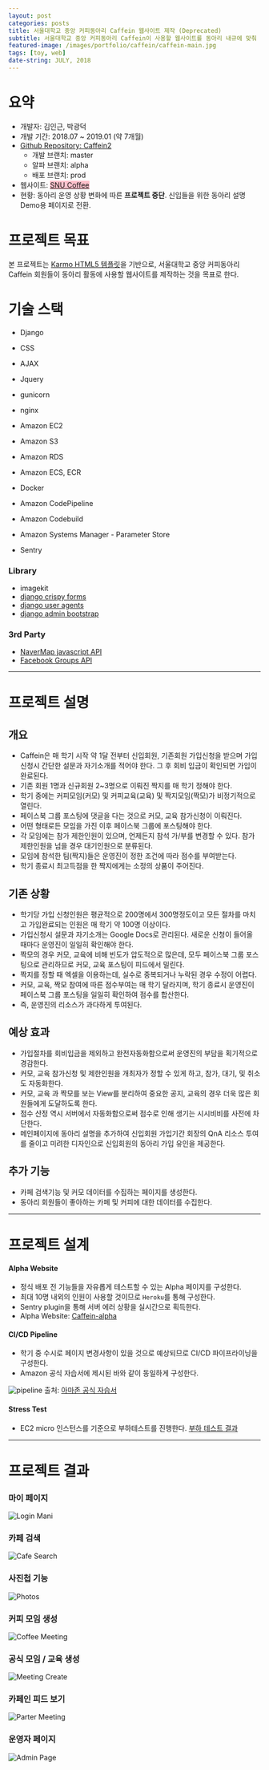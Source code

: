```yaml
---
layout: post
categories: posts
title: 서울대학교 중앙 커피동아리 Caffein 웹사이트 제작 (Deprecated)
subtitle: 서울대학교 중앙 커피동아리 Caffein이 사용할 웹사이트를 동아리 내규에 맞춰 제작한다
featured-image: /images/portfolio/caffein/caffein-main.jpg
tags: [toy, web]
date-string: JULY, 2018
---
```



# 요약
- 개발자: 김인근, 박광덕
- 개발 기간: 2018.07 ~ 2019.01 (약 7개월)
- [Github Repository: Caffein2](https://github.com/nearKim/Caffein2)
    - 개발 브랜치: master
    - 알파 브랜치: alpha
    - 배포 브랜치: prod
- 웹사이트: <a style="background-color: pink;" href="https://www.snucoffee.com">SNU Coffee</a>
- 현황: 동아리 운영 상황 변화에 따른 **프로젝트 중단**. 신입들을 위한 동아리 설명 Demo용 페이지로 전환.

# 프로젝트 목표
본 프로젝트는 [Karmo HTML5 템플릿](https://technext.github.io/karmo/index.html)을 기반으로, 서울대학교 중앙 커피동아리 Caffein 회원들이 동아리 활동에 사용할 웹사이트를 제작하는 것을 목표로 한다.


# 기술 스택
- Django

- CSS
- AJAX
- Jquery

- gunicorn
- nginx

- Amazon EC2
- Amazon S3
- Amazon RDS
- Amazon ECS, ECR
- Docker
- Amazon CodePipeline
- Amazon Codebuild
- Amazon Systems Manager - Parameter Store

- Sentry

### Library
- imagekit
- [django crispy forms](https://github.com/django-crispy-forms/django-crispy-forms)
- [django user agents](https://github.com/selwin/django-user_agents)
- [django admin bootstrap](https://github.com/douglasmiranda/django-admin-bootstrap)

### 3rd Party
- [NaverMap javascript API](https://developers.naver.com/docs/map/javascriptv3/)
- [Facebook Groups API](https://developers.facebook.com/docs/groups-api/)

<hr>

# 프로젝트 설명

## 개요
- Caffein은 매 학기 시작 약 1달 전부터 신입회원, 기존회원 가입신청을 받으며 가입신청시 간단한 설문과 자기소개를 적어야 한다. 그 후 회비 입금이 확인되면 가입이 완료된다.
- 기존 회원 1명과 신규회원 2~3명으로 이뤄진 짝지를 매 학기 정해야 한다.
- 학기 중에는 커피모임(커모) 및 커피교육(교육) 및 짝지모임(짝모)가 비정기적으로 열린다.
- 페이스북 그룹 포스팅에 댓글을 다는 것으로 커모, 교육 참가신청이 이뤄진다.
- 어떤 형태로든 모임을 가진 이후 페이스북 그룹에 포스팅해야 한다.
- 각 모임에는 참가 제한인원이 있으며, 언제든지 참석 가/부를 변경할 수 있다. 참가 제한인원을 넘을 경우 대기인원으로 분류된다.
- 모임에 참석한 팀(짝지)들은 운영진이 정한 조건에 따라 점수를 부여받는다.
- 학기 종료시 최고득점을 한 짝지에게는 소정의 상품이 주어진다.

## 기존 상황
- 학기당 가입 신청인원은 평균적으로 200명에서 300명정도이고 모든 절차를 마치고 가입완료되는 인원은 매 학기 약 100명 이상이다.
- 가입신청시 설문과 자기소개는 Google Docs로 관리된다. 새로운 신청이 들어올 때마다 운영진이 일일히 확인해야 한다.
- 짝모의 경우 커모, 교육에 비해 빈도가 압도적으로 많은데, 모두 페이스북 그룹 포스팅으로 관리하므로 커모, 교육 포스팅이 피드에서 밀린다.
- 짝지를 정할 때 엑셀을 이용하는데, 실수로 중복되거나 누락된 경우 수정이 어렵다.
- 커모, 교육, 짝모 참여에 따른 점수부여는 매 학기 달라지며, 학기 종료시 운영진이 페이스북 그룹 포스팅을 일일히 확인하여 점수를 합산한다.
- 즉, 운영진의 리소스가 과다하게 투여된다.

## 예상 효과
- 가입절차를 회비입금을 제외하고 완전자동화함으로써 운영진의 부담을 획기적으로 경감한다.
- 커모, 교육 참가신청 및 제한인원을 개최자가 정할 수 있게 하고, 참가, 대기, 및 취소도 자동화한다.
- 커모, 교육 과 짝모를 보는 View를 분리하여 중요한 공지, 교육의 경우 더욱 많은 회원들에게 도달하도록 한다.
- 점수 산정 역시 서버에서 자동화함으로써 점수로 인해 생기는 시시비비를 사전에 차단한다.
- 메인페이지에 동아리 설명을 추가하여 신입회원 가입기간 회장의 QnA 리소스 투여를 줄이고 미려한 디자인으로 신입회원의 동아리 가입 유인을 제공한다.

## 추가 기능
- 카페 검색기능 및 커모 데이터를 수집하는 페이지를 생성한다.
- 동아리 회원들이 좋아하는 카페 및 커피에 대한 데이터를 수집한다.

<hr>

# 프로젝트 설계

#### Alpha Website
- 정식 배포 전 기능들을 자유롭게 테스트할 수 있는 Alpha 페이지를 구성한다.
- 최대 10명 내외의 인원이 사용할 것이므로 `Heroku`를 통해 구성한다.
- Sentry plugin을 통해 서버 에러 상황을 실시간으로 획득한다.
- Alpha Website: <a href="https://caffein-alpha.herokuapp.com">Caffein-alpha</a>

#### CI/CD Pipeline
- 학기 중 수시로 페이지 변경사항이 있을 것으로 예상되므로 CI/CD 파이프라이닝을 구성한다.
- Amazon 공식 자습서에 제시된 바와 같이 동일하게 구성한다.

![pipeline](https://s3.amazonaws.com/chrisb/CICD-refarch.png)
출처: [아마존 공식 자습서](https://aws.amazon.com/blogs/compute/continuous-deployment-to-amazon-ecs-using-aws-codepipeline-aws-codebuild-amazon-ecr-and-aws-cloudformation)

#### Stress Test
- EC2 micro 인스턴스를 기준으로 부하테스트를 진행한다.
[부하 테스트 결과](https://docs.google.com/spreadsheets/d/1nNDHpzTMru78xJjexV1pvAAOgFVgdpyCjD_EK-Qc51w/edit?usp=sharing)

<hr>

# 프로젝트 결과
### 마이 페이지
![Login Mani](/images/portfolio/caffein/login-main.gif)

### 카페 검색
![Cafe Search](/images/portfolio/caffein/cafe-search.gif)

### 사진첩 기능
![Photos](/images/portfolio/caffein/photobooth.gif)

### 커피 모임 생성
![Coffee Meeting](/images/portfolio/caffein/coffee-meeting.gif)

### 공식 모임 / 교육 생성
![Meeting Create](/images/portfolio/caffein/meeting-create.gif)

### 카페인 피드 보기
![Parter Meeting](/images/portfolio/caffein/partner-meeting.gif)

### 운영자 페이지
![Admin Page](/images/portfolio/caffein/caffein-admin.jpg)



